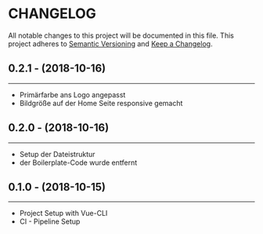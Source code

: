 # CHANGELOG

All notable changes to this project will be documented in this file.
This project adheres to [Semantic Versioning](http://semver.org/) and [Keep a Changelog](http://keepachangelog.com/).

## 0.2.1 - (2018-10-16)
---

* Primärfarbe ans Logo angepasst
* Bildgröße auf der Home Seite responsive gemacht

## 0.2.0 - (2018-10-16)
---

* Setup der Dateistruktur
* der Boilerplate-Code wurde entfernt

## 0.1.0 - (2018-10-15)
---

* Project Setup with Vue-CLI
* CI - Pipeline Setup